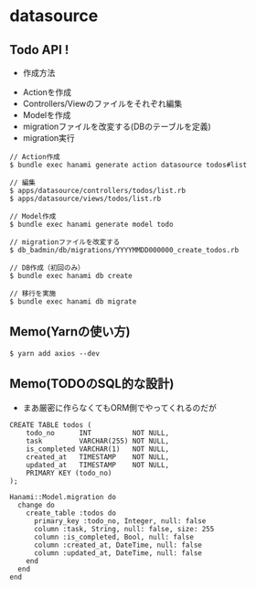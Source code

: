 # datasource

## Todo API !

* 作成方法

- Actionを作成
- Controllers/Viewのファイルをそれぞれ編集
- Modelを作成
- migrationファイルを改変する(DBのテーブルを定義)
- migration実行


```
// Action作成
$ bundle exec hanami generate action datasource todos#list

// 編集
$ apps/datasource/controllers/todos/list.rb
$ apps/datasource/views/todos/list.rb

// Model作成
$ bundle exec hanami generate model todo

// migrationファイルを改変する
$ db_badmin/db/migrations/YYYYMMDD000000_create_todos.rb

// DB作成（初回のみ）
$ bundle exec hanami db create

// 移行を実施
$ bundle exec hanami db migrate
```

## Memo(Yarnの使い方)

```
$ yarn add axios --dev
```

## Memo(TODOのSQL的な設計)

* まあ厳密に作らなくてもORM側でやってくれるのだが

```
CREATE TABLE todos (
    todo_no      INT          NOT NULL,
    task         VARCHAR(255) NOT NULL,
    is_completed VARCHAR(1)   NOT NULL,
    created_at   TIMESTAMP    NOT NULL,
    updated_at   TIMESTAMP    NOT NULL,
    PRIMARY KEY (todo_no)
);
```

```
Hanami::Model.migration do
  change do
    create_table :todos do
      primary_key :todo_no, Integer, null: false
      column :task, String, null: false, size: 255
      column :is_completed, Bool, null: false
      column :created_at, DateTime, null: false
      column :updated_at, DateTime, null: false
    end
  end
end
```
